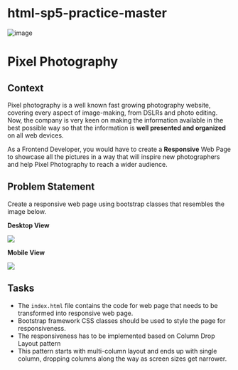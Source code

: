 # html-sp5-practice-master
![image](https://user-images.githubusercontent.com/108535012/209479229-18fcf8eb-43d4-436f-96ef-35204a366f77.png)

# Pixel Photography

## Context

Pixel photography is a well known fast growing photography website, covering every aspect of image-making, from DSLRs and photo editing. Now, the company is very keen on making the information available in the best possible way so that the information is **well presented and organized** on all web devices.​ 

As a Frontend Developer, you would have to create a **Responsive** Web Page to showcase all the pictures in a way that will inspire new photographers and help Pixel Photography to reach a wider audience.

## Problem Statement

Create a responsive web page using bootstrap classes that resembles the image below.

**Desktop View**

![](./Responsive-Website.png)

**Mobile View**

![](./Responsive-Website-Mobile.png)


## Tasks

- The `index.html` file contains the code for web page that needs to be transformed into responsive web page.​​
- Bootstrap framework CSS classes should be used to style the page for responsiveness.​​
- The responsiveness has to be implemented based on Column Drop Layout pattern​​
- This pattern starts with multi-column layout and ends up with single column, dropping columns along the way as screen sizes get narrower.​​











